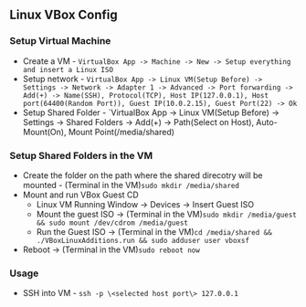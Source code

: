 ## Linux VBox Config
### Setup Virtual Machine
- Create a VM - `VirtualBox App -> Machine -> New -> Setup everything and insert a Linux ISO`
- Setup network - `VirtualBox App -> Linux VM(Setup Before) -> Settings -> Network -> Adapter 1 -> Advanced -> Port forwarding -> Add(+) -> Name(SSH), Protocol(TCP), Host IP(127.0.0.1), Host port(64400(Random Port)), Guest IP(10.0.2.15), Guest Port(22) -> Ok`
- Setup Shared Folder - `VirtualBox App -> Linux VM(Setup Before) -> Settings -> Shared Folders -> Add(+) -> Path(Select on Host), Auto-Mount(On), Mount Point(/media/shared)

### Setup Shared Folders in the VM
- Create the folder on the path where the shared direcotry will be mounted - (Terminal in the VM)`sudo mkdir /media/shared`
- Mount and run VBox Guest CD
	* Linux VM Running Window -> Devices -> Insert Guest ISO
	* Mount the guest ISO -> (Terminal in the VM)`sudo mkdir /media/guest && sudo mount /dev/cdrom /media/guest`
	* Run the Guest ISO -> (Terminal in the VM)`cd /media/shared && ./VBoxLinuxAdditions.run && sudo adduser user vboxsf`
- Reboot -> (Terminal in the VM)`sudo reboot now`

### Usage
- SSH into VM - `ssh -p \<selected host port\> 127.0.0.1`
